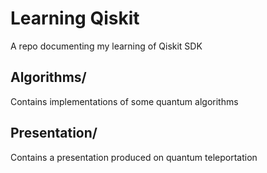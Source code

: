 # Learning Qiskit
A repo documenting my learning of Qiskit SDK

## Algorithms/
Contains implementations of some quantum algorithms

## Presentation/
Contains a presentation produced on quantum teleportation
